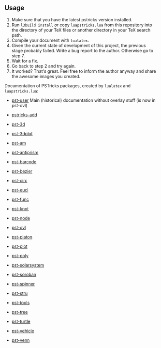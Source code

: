 ## Usage

  1. Make sure that you have the latest pstricks version installed.
  2. Run `l3build install` *or* copy `luapstricks.lua` from this repository into the directory of your TeX files or another directory in your TeX search path.
  3. Compile your document with `lualatex`.
  4. Given the current state of development of this project, the previous stage probably failed. Write a bug report to the author. Otherwise go to step 7.
  5. Wait for a fix.
  6. Go back to step 2 and try again.
  7. It worked? That's great. Feel free to inform the author anyway and share the awesome images you created.


Documentation of PSTricks packages, created by `lualatex` and `luapstricks.lua`:

- [pst-user](https://hvoss.org/PSTexa/pst-user.pdf) Main (historical) documentation without overlay stuff (is now in pst-ovl)
- [pstricks-add](https://hvoss.org/PSTexa/pstricks-add.pdf) 


- [pst-3d](https://hvoss.org/PSTexa/pst-3d-doc.pdf)
- [pst-3dplot](https://hvoss.org/PSTexa/pst-3dplot-doc.pdf)
- [pst-am](https://hvoss.org/PSTexa/pst-am-doc.pdf)
- [pst-antiprism](https://hvoss.org/PSTexa/pst-antiprism-doc.pdf)
- [pst-barcode](https://hvoss.org/PSTexa/pst-barcode-doc.pdf)
- [pst-bezier](https://hvoss.org/PSTexa/pst-bezier-doc.pdf)
- [pst-circ](https://hvoss.org/PSTexa/pst-circ-doc.pdf)
- [pst-eucl](https://hvoss.org/PSTexa/pst-eucl-doc.pdf)
- [pst-func](https://hvoss.org/PSTexa/pst-func-doc.pdf)
- [pst-knot](https://hvoss.org/PSTexa/pst-knot-doc.pdf)
- [pst-node](https://hvoss.org/PSTexa/pst-node-doc.pdf)
- [pst-ovl](https://hvoss.org/PSTexa/pst-ovl-doc.pdf)
- [pst-platon](https://hvoss.org/PSTexa/pst-platon-doc.pdf)
- [pst-plot](https://hvoss.org/PSTexa/pst-plot-doc.pdf)
- [pst-poly](https://hvoss.org/PSTexa/pst-poly-doc.pdf)
- [pst-solarsystem](https://hvoss.org/PSTexa/pst-solarsystem-doc.pdf)  
- [pst-soroban](https://hvoss.org/PSTexa/pst-soroban-doc.pdf)  
- [pst-spinner](https://hvoss.org/PSTexa/pst-spinner-doc.pdf)  
- [pst-stru](https://hvoss.org/PSTexa/pst-stru-doc.pdf)  
- [pst-tools](https://hvoss.org/PSTexa/pst-tools-doc.pdf)  
- [pst-tree](https://hvoss.org/PSTexa/pst-tree-doc.pdf)
- [pst-turtle](https://hvoss.org/PSTexa/pst-turtle-doc.pdf)  
- [pst-vehicle](https://hvoss.org/PSTexa/pst-vehicle-doc.pdf)  
- [pst-venn](https://hvoss.org/PSTexa/pst-venn-doc.pdf)  
